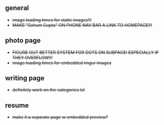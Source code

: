 ## general
- ~~image loading times for static images!!!~~
- ~~MAKE "Sohum Gupta" ON PHONE NAV BAR A LINK TO HOMEPAGE!!!~~

## photo page
- ~~FIGURE OUT BETTER SYSTEM FOR DOTS ON SUBPAGE! ESPECIALLY IF THEY OVERFLOW!!!~~
- ~~image loading times for embedded imgur images~~

## writing page
- ~~definitely work on the categories lol~~

## resume
- ~~make it a separate page w embedded preview?~~